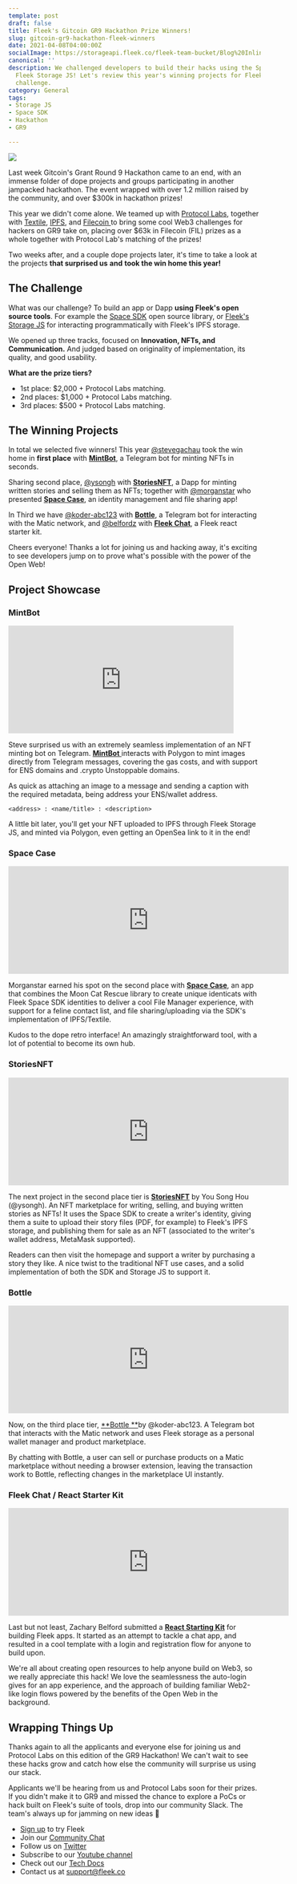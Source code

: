 ```yaml
---
template: post
draft: false
title: Fleek's Gitcoin GR9 Hackathon Prize Winners!
slug: gitcoin-gr9-hackathon-fleek-winners
date: 2021-04-08T04:00:00Z
socialImage: https://storageapi.fleek.co/fleek-team-bucket/Blog%20Inline/GR9.png
canonical: ''
description: We challenged developers to build their hacks using the Space SDK and
  Fleek Storage JS! Let's review this year's winning projects for Fleek's GR9 Hackathon
  challenge.
category: General
tags:
- Storage JS
- Space SDK
- Hackathon
- GR9

---
```

![](https://storageapi.fleek.co/fleek-team-bucket/Blog%20Inline/GR9.png)

Last week Gitcoin's Grant Round 9 Hackathon came to an end, with an immense folder of dope projects and groups participating in another jampacked hackathon. The event wrapped with over 1.2 million raised by the community, and over $300k in hackathon prizes!

This year we didn't come alone. We teamed up with [Protocol Labs](https://protocol.ai/), together with [Textile](http://textile.io/), [IPFS](https://ipfs.io/), and [Filecoin ](https://filecoin.io/)to bring some cool Web3 challenges for hackers on GR9 take on, placing over $63k in Filecoin (FIL) prizes as a whole together with Protocol Lab's matching of the prizes!

Two weeks after, and a couple dope projects later, it's time to take a look at the projects **that surprised us** **and** **took the win home this year!**

## The Challenge

What was our challenge? To build an app or Dapp **using Fleek's open source tools**. For example the [Space SDK](https://fleek.co/space-sdk/) open source library, or [Fleek's Storage JS](https://docs.fleek.co/storage/fleek-storage-js/) for interacting programmatically with Fleek's IPFS storage.

We opened up three tracks, focused on **Innovation, NFTs, and Communication.** And judged based on originality of implementation, its quality, and good usability.

**What are the prize tiers?**

* 1st place: $2,000 + Protocol Labs matching.
* 2nd places: $1,000 + Protocol Labs matching.
* 3rd places: $500 + Protocol Labs matching.

## The Winning Projects

In total we selected five winners! This year [@stevegachau](https://gitcoin.co/stevegachau) took the win home in **first place** with [**MintBot**](https://github.com/stevegachau/MintBot), a Telegram bot for minting NFTs in seconds.

Sharing second place, [@ysongh](https://gitcoin.co/ysongh) with [**StoriesNFT**](https://github.com/ysongh/StoriesNFT), a Dapp for minting written stories and selling them as NFTs; together with [@morganstar](https://gitcoin.co/morganstar) who presented [**Space Case**](https://github.com/endowl/space-case), an identity management and file sharing app!

In Third we have  [@koder-abc123](https://gitcoin.co/koder-abc123) with [**Bottle**](https://github.com/koder-abc123/Bottle), a Telegram bot for interacting with the Matic network, and [@belfordz](https://gitcoin.co/belfordz) with [**Fleek Chat**](https://github.com/xops/fleekchat), a Fleek react starter kit.

Cheers everyone! Thanks a lot for joining us and hacking away, it's exciting to see developers jump on to prove what's possible with the power of the Open Web!

## Project Showcase

### MintBot

<iframe width="450" height="215" src="https://www.youtube.com/embed/08w-y__hEec" title="YouTube video player" frameborder="0" allow="accelerometer; autoplay; clipboard-write; encrypted-media; gyroscope; picture-in-picture" allowfullscreen></iframe>

Steve surprised us with an extremely seamless implementation of an NFT minting bot on Telegram. [**MintBot** ](https://github.com/stevegachau/MintBot)interacts with Polygon to mint images directly from Telegram messages, covering the gas costs, and with support for ENS domains and .crypto Unstoppable domains.

As quick as attaching an image to a message and sending a caption with the required metadata, being address your ENS/wallet address.

    <address> : <name/title> : <description>

A little bit later, you'll get your NFT uploaded to IPFS through Fleek Storage JS, and minted via Polygon, even getting an OpenSea link to it in the end!

### Space Case

<iframe width="560" height="215" src="https://www.youtube.com/embed/itK1P0bUPgA" title="YouTube video player" frameborder="0" allow="accelerometer; autoplay; clipboard-write; encrypted-media; gyroscope; picture-in-picture" allowfullscreen></iframe>

Morganstar earned his spot on the second place with [**Space Case**](https://github.com/endowl/space-case), an app that combines the Moon Cat Rescue library to create unique identicats with Fleek Space SDK identities to deliver a cool File Manager experience, with support for a feline contact list, and file sharing/uploading via the SDK's implementation of IPFS/Textile.

Kudos to the dope retro interface! An amazingly straightforward tool, with a lot of potential to become its own hub.

### StoriesNFT

<iframe width="560" height="215" src="https://www.youtube.com/embed/LNgazG0Npjc" title="YouTube video player" frameborder="0" allow="accelerometer; autoplay; clipboard-write; encrypted-media; gyroscope; picture-in-picture" allowfullscreen></iframe>

The next project in the second place tier is [**StoriesNFT**](https://storiesnft.netlify.app/) by You Song Hou (@ysongh). An NFT marketplace for writing, selling, and buying written stories as NFTs! It uses the Space SDK to create a writer's identity, giving them a suite to upload their story files (PDF, for example) to Fleek's IPFS storage, and publishing them for sale as an NFT (associated to the writer's wallet address, MetaMask supported).

Readers can then visit the homepage and support a writer by purchasing a story they like. A nice twist to the traditional NFT use cases, and a solid implementation of both the SDK and Storage JS to support it.

### Bottle

<iframe width="560" height="215" src="https://www.youtube.com/embed/3dtVqwtldSE" title="YouTube video player" frameborder="0" allow="accelerometer; autoplay; clipboard-write; encrypted-media; gyroscope; picture-in-picture" allowfullscreen></iframe>

Now, on the third place tier, [**Bottle **](https://github.com/koder-abc123/Bottle)by @koder-abc123. A Telegram bot that interacts with the Matic network and uses Fleek storage as a personal wallet manager and product marketplace.

By chatting with Bottle, a user can sell or purchase products on a Matic marketplace without needing a browser extension, leaving the transaction work to Bottle, reflecting changes in the marketplace UI instantly.

### Fleek Chat / React Starter Kit

<iframe width="560" height="215" src="https://www.youtube.com/embed/1Z6tnafYcxU" title="YouTube video player" frameborder="0" allow="accelerometer; autoplay; clipboard-write; encrypted-media; gyroscope; picture-in-picture" allowfullscreen></iframe>

Last but not least, Zachary Belford submitted a [**React Starting Kit**](https://github.com/xops/fleekchat) for building Fleek apps. It started as an attempt to tackle a chat app, and resulted in a cool template with a login and registration flow for anyone to build upon.

We're all about creating open resources to help anyone build on Web3, so we really appreciate this hack! We love the seamlessness the auto-login gives for an app experience, and the approach of building familiar Web2-like login flows powered by the benefits of the Open Web in the background.

## Wrapping Things Up

Thanks again to all the applicants and everyone else for joining us and Protocol Labs on this edition of the GR9 Hackathon! We can't wait to see these hacks grow and catch how else the community will surprise us using our stack.

Applicants we'll be hearing from us and Protocol Labs soon for their prizes. If you didn't make it to GR9 and missed the chance to explore a PoCs or hack built on Fleek's suite of tools, drop into our community Slack. The team's always up for jamming on new ideas 🤙

* [Sign up](https://app.fleek.co/) to try Fleek
* Join our [Community Chat](https://slack.fleek.co/)
* Follow us on [Twitter](https://twitter.com/FleekHQ)
* Subscribe to our [Youtube channel](https://www.youtube.com/channel/UCBzlwYM0JjZpjDZ52-SLUmw)
* Check out our [Tech Docs](https://docs.fleek.co/)
* Contact us at support@fleek.co